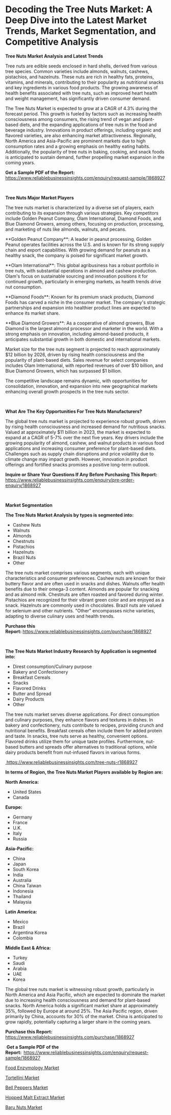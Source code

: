 <p><h1>Decoding the Tree Nuts Market: A Deep Dive into the Latest Market Trends, Market Segmentation, and Competitive Analysis</h1></p><p><strong>Tree Nuts Market Analysis and Latest Trends</strong></p>
<p><p>Tree nuts are edible seeds enclosed in hard shells, derived from various tree species. Common varieties include almonds, walnuts, cashews, pistachios, and hazelnuts. These nuts are rich in healthy fats, proteins, vitamins, and minerals, contributing to their popularity as nutritional snacks and key ingredients in various food products. The growing awareness of health benefits associated with tree nuts, such as improved heart health and weight management, has significantly driven consumer demand.</p><p>The Tree Nuts Market is expected to grow at a CAGR of 4.3% during the forecast period. This growth is fueled by factors such as increasing health consciousness among consumers, the rising trend of vegan and plant-based diets, and the expanding applications of tree nuts in the food and beverage industry. Innovations in product offerings, including organic and flavored varieties, are also enhancing market attractiveness. Regionally, North America and Asia-Pacific are prominent markets due to high consumption rates and a growing emphasis on healthy eating habits. Additionally, the popularity of tree nuts in baking, cooking, and snack foods is anticipated to sustain demand, further propelling market expansion in the coming years.</p></p>
<p><strong>Get a Sample PDF of the Report:&nbsp;</strong> <a href="https://www.reliablebusinessinsights.com/enquiry/request-sample/1868927?utm_campaign=1113&utm_medium=2&utm_source=Github&utm_content=ia&utm_term=07042025&utm_id=tree-nuts">https://www.reliablebusinessinsights.com/enquiry/request-sample/1868927</a></p>
<p>&nbsp;</p>
<p><strong>Tree Nuts Major Market Players</strong></p>
<p><p>The tree nuts market is characterized by a diverse set of players, each contributing to its expansion through various strategies. Key competitors include Golden Peanut Company, Olam International, Diamond Foods, and Blue Diamond Growers, among others, focusing on production, processing, and marketing of nuts like almonds, walnuts, and pecans.</p><p>**Golden Peanut Company**: A leader in peanut processing, Golden Peanut operates facilities across the U.S. and is known for its strong supply chain and export capabilities. With growing demand for peanuts as a healthy snack, the company is poised for significant market growth.</p><p>**Olam International**: This global agribusiness has a robust portfolio in tree nuts, with substantial operations in almond and cashew production. Olam's focus on sustainable sourcing and innovation positions it for continued growth, particularly in emerging markets, as health trends drive nut consumption.</p><p>**Diamond Foods**: Known for its premium snack products, Diamond Foods has carved a niche in the consumer market. The company's strategic partnerships and expansion into healthier product lines are expected to enhance its market share.</p><p>**Blue Diamond Growers**: As a cooperative of almond growers, Blue Diamond is the largest almond processor and marketer in the world. With a strong emphasis on innovation, including almond-based products, it anticipates substantial growth in both domestic and international markets.</p><p>Market size for the tree nuts segment is projected to reach approximately $12 billion by 2026, driven by rising health consciousness and the popularity of plant-based diets. Sales revenue for select companies includes Olam International, with reported revenues of over $10 billion, and Blue Diamond Growers, which has surpassed $1 billion.</p><p>The competitive landscape remains dynamic, with opportunities for consolidation, innovation, and expansion into new geographical markets enhancing overall growth prospects in the tree nuts sector.</p></p>
<p>&nbsp;</p>
<p><strong>What Are The Key Opportunities For Tree Nuts Manufacturers?</strong></p>
<p><p>The global tree nuts market is projected to experience robust growth, driven by rising health consciousness and increased demand for nutritious snacks. Valued at approximately $11 billion in 2023, the market is expected to expand at a CAGR of 5-7% over the next five years. Key drivers include the growing popularity of almond, cashew, and walnut products in various food applications and increasing consumer preference for plant-based diets. Challenges such as supply chain disruptions and price volatility due to climate change may impact growth. However, innovation in product offerings and fortified snacks promises a positive long-term outlook.</p></p>
<p><strong>Inquire or Share Your Questions If Any Before Purchasing This Report:</strong> <a href="https://www.reliablebusinessinsights.com/enquiry/pre-order-enquiry/1868927?utm_campaign=1113&utm_medium=2&utm_source=Github&utm_content=ia&utm_term=07042025&utm_id=tree-nuts">https://www.reliablebusinessinsights.com/enquiry/pre-order-enquiry/1868927</a></p>
<p>&nbsp;</p>
<p><strong>Market Segmentation</strong></p>
<p><strong>The Tree Nuts Market Analysis by types is segmented into:</strong></p>
<p><ul><li>Cashew Nuts</li><li>Walnuts</li><li>Almonds</li><li>Chestnuts</li><li>Pistachios</li><li>Hazelnuts</li><li>Brazil Nuts</li><li>Other</li></ul></p>
<p><p>The tree nuts market comprises various segments, each with unique characteristics and consumer preferences. Cashew nuts are known for their buttery flavor and are often used in snacks and dishes. Walnuts offer health benefits due to their omega-3 content. Almonds are popular for snacking and as almond milk. Chestnuts are often roasted and favored during winter. Pistachios are recognized for their vibrant green color and are enjoyed as a snack. Hazelnuts are commonly used in chocolates. Brazil nuts are valued for selenium and other nutrients. "Other" encompasses niche varieties, adapting to diverse culinary uses and health trends.</p></p>
<p><strong>Purchase this Report:&nbsp;</strong><a href="https://www.reliablebusinessinsights.com/purchase/1868927?utm_campaign=1113&utm_medium=2&utm_source=Github&utm_content=ia&utm_term=07042025&utm_id=tree-nuts">https://www.reliablebusinessinsights.com/purchase/1868927</a></p>
<p>&nbsp;</p>
<p><strong>The Tree Nuts Market Industry Research by Application is segmented into:</strong></p>
<p><ul><li>Direst consumption/Culinary purpose</li><li>Bakery and Confectionery</li><li>Breakfast Cereals</li><li>Snacks</li><li>Flavored Drinks</li><li>Butter and Spread</li><li>Dairy Products</li><li>Other</li></ul></p>
<p><p>The tree nuts market serves diverse applications. For direct consumption and culinary purposes, they enhance flavors and textures in dishes. In bakery and confectionery, nuts contribute to recipes, providing crunch and nutritional benefits. Breakfast cereals often include them for added protein and taste. In snacks, tree nuts serve as healthy, convenient options. Flavored drinks utilize them for unique taste profiles. Furthermore, nut-based butters and spreads offer alternatives to traditional options, while dairy products benefit from nut-infused flavors in various forms.</p></p>
<p><a href="https://www.reliablebusinessinsights.com/tree-nuts-r1868927?utm_campaign=1113&utm_medium=2&utm_source=Github&utm_content=ia&utm_term=07042025&utm_id=tree-nuts">&nbsp;https://www.reliablebusinessinsights.com/tree-nuts-r1868927</a></p>
<p><strong>In terms of Region, the Tree Nuts Market Players available by Region are:</strong></p>
<p>
    <p> <strong> North America: </strong>
        <ul>
            <li>United States</li>
            <li>Canada</li>
        </ul>
        </p> 
    <p> <strong> Europe: </strong>
        <ul>
            <li>Germany</li>
            <li>France</li>
            <li>U.K.</li>
            <li>Italy</li>
            <li>Russia</li>
        </ul>
        </p> 
    <p> <strong> Asia-Pacific: </strong>
        <ul>
            <li>China</li>
            <li>Japan</li>
            <li>South Korea</li>
            <li>India</li>
            <li>Australia</li>
            <li>China Taiwan</li>
            <li>Indonesia</li>
            <li>Thailand</li>
            <li>Malaysia</li>
        </ul>
        </p> 
    <p> <strong> Latin America: </strong>
        <ul>
            <li>Mexico</li>
            <li>Brazil</li>
            <li>Argentina Korea</li>
            <li>Colombia</li>
        </ul>
        </p> 
    <p> <strong> Middle East & Africa: </strong>
        <ul>
            <li>Turkey</li>
            <li>Saudi</li>
            <li>Arabia</li>
            <li>UAE</li>
            <li>Korea</li>
        </ul>
    </p>
    </p>
<p><p>The global tree nuts market is witnessing robust growth, particularly in North America and Asia Pacific, which are expected to dominate the market due to increasing health consciousness and demand for plant-based snacks. North America holds a significant market share at approximately 35%, followed by Europe at around 25%. The Asia Pacific region, driven primarily by China, accounts for 30% of the market. China is anticipated to grow rapidly, potentially capturing a larger share in the coming years.</p></p>
<p><strong>Purchase this Report: </strong><a href="https://www.reliablebusinessinsights.com/purchase/1868927?utm_campaign=1113&utm_medium=2&utm_source=Github&utm_content=ia&utm_term=07042025&utm_id=tree-nuts">https://www.reliablebusinessinsights.com/purchase/1868927</a></p>
<p>&nbsp;<strong>Get a Sample PDF of the Report:&nbsp;&nbsp;</strong><a href="https://www.reliablebusinessinsights.com/enquiry/request-sample/1868927?utm_campaign=1113&utm_medium=2&utm_source=Github&utm_content=ia&utm_term=07042025&utm_id=tree-nuts">https://www.reliablebusinessinsights.com/enquiry/request-sample/1868927</a></p>
<p><strong></strong></p>
<p><p><a href="https://github.com/tamerlgwilt/Market-Research-Report-List-1/blob/main/food-enzymology-market.md?utm_campaign=1113&utm_medium=2&utm_source=Github&utm_content=ia&utm_term=07042025&utm_id=tree-nuts">Food Enzymology Market</a></p><p><a href="https://github.com/sivyerloucks/Market-Research-Report-List-1/blob/main/tortellini-market.md?utm_campaign=1113&utm_medium=2&utm_source=Github&utm_content=ia&utm_term=07042025&utm_id=tree-nuts">Tortellini Market</a></p><p><a href="https://github.com/resiebustin/Market-Research-Report-List-1/blob/main/bell-peppers-market.md?utm_campaign=1113&utm_medium=2&utm_source=Github&utm_content=ia&utm_term=07042025&utm_id=tree-nuts">Bell Peppers Market</a></p><p><a href="https://github.com/safatabhee/Market-Research-Report-List-1/blob/main/hopped-malt-extract-market.md?utm_campaign=1113&utm_medium=2&utm_source=Github&utm_content=ia&utm_term=07042025&utm_id=tree-nuts">Hopped Malt Extract Market</a></p><p><a href="https://github.com/rwanjamiul/Market-Research-Report-List-1/blob/main/baru-nuts-market.md?utm_campaign=1113&utm_medium=2&utm_source=Github&utm_content=ia&utm_term=07042025&utm_id=tree-nuts">Baru Nuts Market</a></p></p>